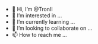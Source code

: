 - 👋 Hi, I’m @TronII
- 👀 I’m interested in ...
- 🌱 I’m currently learning ...
- 💞️ I’m looking to collaborate on ...
- 📫 How to reach me ...

<!---
TronII/TronII is a ✨ special ✨ repository because its `README.md` (this file) appears on your GitHub profile.
You can click the Preview link to take a look at your changes.
--->
